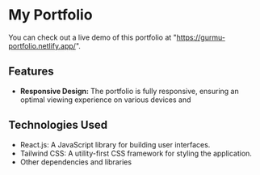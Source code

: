 # My Portfolio

You can check out a live demo of this portfolio at "https://gurmu-portfolio.netlify.app/".

## Features

- **Responsive Design:** The portfolio is fully responsive, ensuring an optimal viewing experience on various devices and 
## Technologies Used

- React.js: A JavaScript library for building user interfaces.
- Tailwind CSS: A utility-first CSS framework for styling the application.
- Other dependencies and libraries

